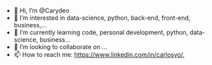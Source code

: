 - 👋 Hi, I’m @Carydeo
- 👀 I’m interested in data-science, python, back-end, front-end, business,...
- 🌱 I’m currently learning code, personal development, python, data-science, business...
- 💞️ I’m looking to collaborate on ...
- 📫 How to reach me: https://www.linkedin.com/in/carlosyo/,

<!---
Carydeo/Carydeo is a ✨ special ✨ repository because its `README.md` (this file) appears on your GitHub profile.
You can click the Preview link to take a look at your changes.
--->
